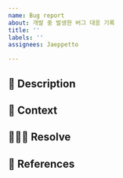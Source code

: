```yaml
---
name: Bug report
about: 개발 중 발생한 버그 대응 기록
title: ''
labels: ''
assignees: Jaeppetto

---
```


## 🦠 Description

## 📝 Context

## 👨🏻‍⚕️ Resolve

## 🔗 References
